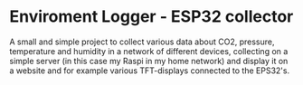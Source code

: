 # Enviroment Logger - ESP32 collector

A small and simple project to collect various data about CO2, pressure, temperature and humidity in a network of different devices, collecting on a simple server (in this case my Raspi in my home network) and display it on a website and for example various TFT-displays connected to the EPS32's.
